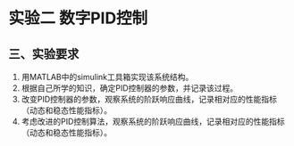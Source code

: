 # 实验二 数字PID控制

## 三、实验要求

1. 用MATLAB中的simulink工具箱实现该系统结构。
2. 根据自己所学的知识，确定PID控制器的参数，并记录该过程。
3. 改变PID控制器的参数，观察系统的阶跃响应曲线，记录相对应的性能指标（动态和稳态性能指标）。
4. 考虑改进的PID控制算法，观察系统的阶跃响应曲线，记录相对应的性能指标（动态和稳态性能指标）。

